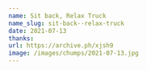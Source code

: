 ```yaml
---
name: Sit back, Relax Truck
name_slug: sit-back--relax-truck
date: 2021-07-13
thanks: 
url: https://archive.ph/xjsh9
image: /images/chumps/2021-07-13.jpg
---
```

